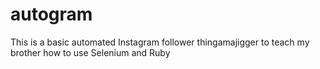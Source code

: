 # autogram
This is a basic automated Instagram follower thingamajigger to teach my brother how to use Selenium and Ruby
